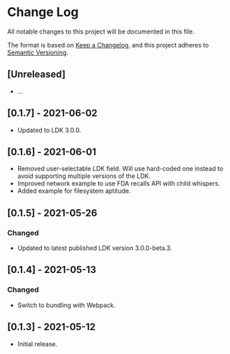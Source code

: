 # Change Log

All notable changes to this project will be documented in this file.

The format is based on [Keep a Changelog](https://keepachangelog.com/en/1.0.0/), and this project
adheres to [Semantic Versioning](https://semver.org/spec/v2.0.0.html).

## [Unreleased]

- ...

## [0.1.7] - 2021-06-02

- Updated to LDK 3.0.0.

## [0.1.6] - 2021-06-01

- Removed user-selectable LDK field. Will use hard-coded one instead to avoid supporting multiple
  versions of the LDK.
- Improved network example to use FDA recalls API with child whispers.
- Added example for filesystem aptitude.

## [0.1.5] - 2021-05-26

### Changed

- Updated to latest published LDK version 3.0.0-beta.3.

## [0.1.4] - 2021-05-13

### Changed

- Switch to bundling with Webpack.

## [0.1.3] - 2021-05-12

- Initial release.
